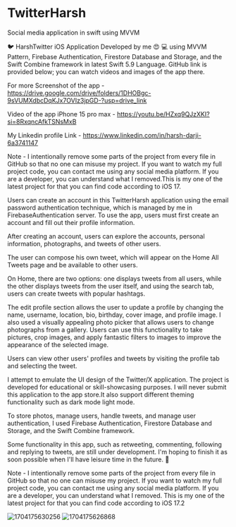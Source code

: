 # TwitterHarsh
 Social media application in swift using MVVM

🐦 HarshTwitter iOS Application Developed by me 😍 💻 using MVVM Pattern, Firebase Authentication, Firestore Database and Storage, and the Swift Combine framework in latest Swift 5.9 Language. GitHub link is provided below; you can watch videos and images of the app there.

For more Screenshot of the app - https://drive.google.com/drive/folders/1DHOBgc-9sVUMXdbcDqKJx7OVIz3jpGD-?usp=drive_link

Video of the app iPhone 15 pro max - https://youtu.be/HZxq9QJzXKI?si=8RxqncAfkTSNsMxB

My Linkedin profile Link - https://www.linkedin.com/in/harsh-darji-6a3741147

Note - I intentionally remove some parts of the project from every file in GitHub so that no one can misuse my project. If you want to watch my full project code, you can contact me using any social media platform. If you are a developer, you can understand what I removed.This is my one of the latest project for that you can find code according to iOS 17.

Users can create an account in this TwitterHarsh application using the email password authentication technique, which is managed by me in FirebaseAuthentication server. To use the app, users must first create an account and fill out their profile information.

After creating an account, users can explore the accounts, personal information, photographs, and tweets of other users.

The user can compose his own tweet, which will appear on the Home All Tweets page and be available to other users.

On Home, there are two options: one displays tweets from all users, while the other displays tweets from the user itself, and using the search tab, users can create tweets with popular hashtags.

The edit profile section allows the user to update a profile by changing the name, username, location, bio, birthday, cover image, and profile image. I also used a visually appealing photo picker that allows users to change photographs from a gallery. Users can use this functionality to take pictures, crop images, and apply fantastic filters to images to improve the appearance of the selected image.

Users can view other users' profiles and tweets by visiting the profile tab and selecting the tweet.

I attempt to emulate the UI design of the Twitter/X application. The project is developed for educational or skill-showcasing purposes. I will never submit this application to the app store.It also support different theming functionality such as dark mode light mode.

To store photos, manage users, handle tweets, and manage user authentication, I used Firebase Authentication, Firestore Database and Storage, and the Swift Combine framework.

Some functionality in this app, such as retweeting, commenting, following and replying to tweets, are still under development. I'm hoping to finish it as soon possible when I'll have leisure time in the future. 🤞

Note - I intentionally remove some parts of the project from every file in GitHub so that no one can misuse my project. If you want to watch my full project code, you can contact me using any social media platform. If you are a developer, you can understand what I removed. This is my one of the latest project for that you can find code according to iOS 17.2

![1704175630256](https://github.com/dev1008iharsh/TwitterHarsh/assets/155307551/0dde813d-768d-44fd-a0d7-eac64799df8b)
![1704175626868](https://github.com/dev1008iharsh/TwitterHarsh/assets/155307551/885e4279-a480-48f8-876d-9d973caebfd5)



